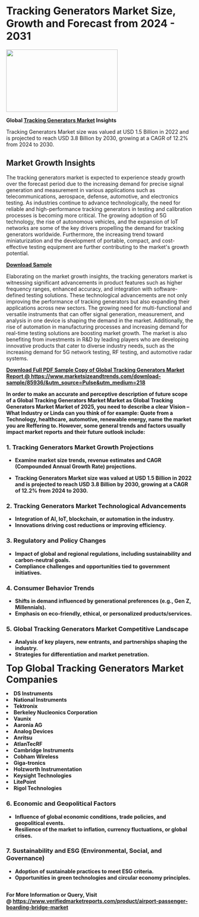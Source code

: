 <H1>Tracking Generators Market Size, Growth and Forecast from 2024 - 2031</H1><img class="aligncenter size-medium wp-image-584254" src="https://thirdeyenews.in/wp-content/uploads/2024/09/Global-Market-Research-300x168.jpeg" alt="" width="300" height="168" /><p><strong>Global&nbsp;<a href="https://www.marketsizeandtrends.com/download-sample/85936/&amp;utm_source=Pulse&amp;utm_medium=218">Tracking Generators Market</a> Insights</strong></p><p>Tracking Generators Market size was valued at USD 1.5 Billion in 2022 and is projected to reach USD 3.8 Billion by 2030, growing at a CAGR of 12.2% from 2024 to 2030.</p><p><h2>Market Growth Insights</h2> <p>The tracking generators market is expected to experience steady growth over the forecast period due to the increasing demand for precise signal generation and measurement in various applications such as telecommunications, aerospace, defense, automotive, and electronics testing. As industries continue to advance technologically, the need for reliable and high-performance tracking generators in testing and calibration processes is becoming more critical. The growing adoption of 5G technology, the rise of autonomous vehicles, and the expansion of IoT networks are some of the key drivers propelling the demand for tracking generators worldwide. Furthermore, the increasing trend toward miniaturization and the development of portable, compact, and cost-effective testing equipment are further contributing to the market's growth potential.</p> <p><strong><a href="#">Download Sample</a></strong></p> <p>Elaborating on the market growth insights, the tracking generators market is witnessing significant advancements in product features such as higher frequency ranges, enhanced accuracy, and integration with software-defined testing solutions. These technological advancements are not only improving the performance of tracking generators but also expanding their applications across new sectors. The growing need for multi-functional and versatile instruments that can offer signal generation, measurement, and analysis in one device is shaping the demand in the market. Additionally, the rise of automation in manufacturing processes and increasing demand for real-time testing solutions are boosting market growth. The market is also benefiting from investments in R&D by leading players who are developing innovative products that cater to diverse industry needs, such as the increasing demand for 5G network testing, RF testing, and automotive radar systems.</p> <p><strong><a href="#"></p><p><span class=""><strong>Download Full PDF Sample Copy of Global Tracking Generators Market Report</strong> @ <a href="https://www.marketsizeandtrends.com/download-sample/85936/&amp;utm_source=Pulse&amp;utm_medium=218" target="_blank">https://www.marketsizeandtrends.com/download-sample/85936/&amp;utm_source=Pulse&amp;utm_medium=218</a></span></p><p>In order to make an accurate and perceptive description of future scope of a Global&nbsp;Tracking Generators Market Market as Global&nbsp;Tracking Generators Market Market of 2025, you need to describe a clear Vision &ndash; What Industry or Linda can you think of for example: Quote from a Technology, healthcare, automotive, renewable energy, name the market you are Reffering to. However, some general trends and factors usually impact market reports and their future outlook include:</p><h3>1.&nbsp;<strong>Tracking Generators Market Growth Projections</strong></h3><ul><li>Examine market size trends, revenue estimates and CAGR (Compounded Annual Growth Rate) projections.</li><li><p>Tracking Generators Market size was valued at USD 1.5 Billion in 2022 and is projected to reach USD 3.8 Billion by 2030, growing at a CAGR of 12.2% from 2024 to 2030.</p></li></ul><h3>2.&nbsp;<strong>Tracking Generators Market Technological Advancements</strong></h3><ul><li>Integration of AI, IoT, blockchain, or automation in the industry.</li><li>Innovations driving cost reductions or improving efficiency.</li></ul><h3>3.&nbsp;<strong>Regulatory and Policy Changes</strong></h3><ul><li>Impact of global and regional regulations, including sustainability and carbon-neutral goals.</li><li>Compliance challenges and opportunities tied to government initiatives.</li></ul><h3>4.&nbsp;<strong>Consumer Behavior Trends</strong></h3><ul><li>Shifts in demand influenced by generational preferences (e.g., Gen Z, Millennials).</li><li>Emphasis on eco-friendly, ethical, or personalized products/services.</li></ul><h3>5.&nbsp;<strong>Global Tracking Generators Market Competitive Landscape</strong></h3><ul><li>Analysis of key players, new entrants, and partnerships shaping the industry.</li><li>Strategies for differentiation and market penetration.</li></ul><p data-pm-slice="1 1 []"><span style="color: inherit; font-family: inherit; font-size: 25px;">Top Global Tracking Generators Market Companies</span></p><div class="" data-test-id=""><p><li>DS Instruments</li><li> National Instruments</li><li> Tektronix</li><li> Berkeley Nucleonics Corporation</li><li> Vaunix</li><li> Aaronia AG</li><li> Analog Devices</li><li> Anritsu</li><li> AtlanTecRF</li><li> Cambridge Instruments</li><li> Cobham Wireless</li><li> Giga-tronics</li><li> Holzworth Instrumentation</li><li> Keysight Technologies</li><li> LitePoint</li><li> Rigol Technologies</li></p></div><h3>6.&nbsp;<strong>Economic and Geopolitical Factors</strong></h3><ul><li>Influence of global economic conditions, trade policies, and geopolitical events.</li><li>Resilience of the market to inflation, currency fluctuations, or global crises.</li></ul><h3>7.&nbsp;<strong>Sustainability and ESG (Environmental, Social, and Governance)</strong></h3><ul><li>Adoption of sustainable practices to meet ESG criteria.</li><li>Opportunities in green technologies and circular economy principles.</li></ul><h2><strong style="font-size: 14px;">For More Information or Query, Visit @&nbsp;</strong><a style="background-color: #ffffff; font-size: 14px;" href="https://www.marketsizeandtrends.com/report/tracking-generators-market/" target="_blank">https://www.verifiedmarketreports.com/product/airport-passenger-boarding-bridge-market</a></h2>
